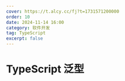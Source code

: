 ```yaml
---
cover: https://t.alcy.cc/fj?t=1731571200000
order: 10
date: 2024-11-14 16:00
category: 软件开发
tag: TypeScript
excerpt: false
---
```


# TypeScript 泛型

